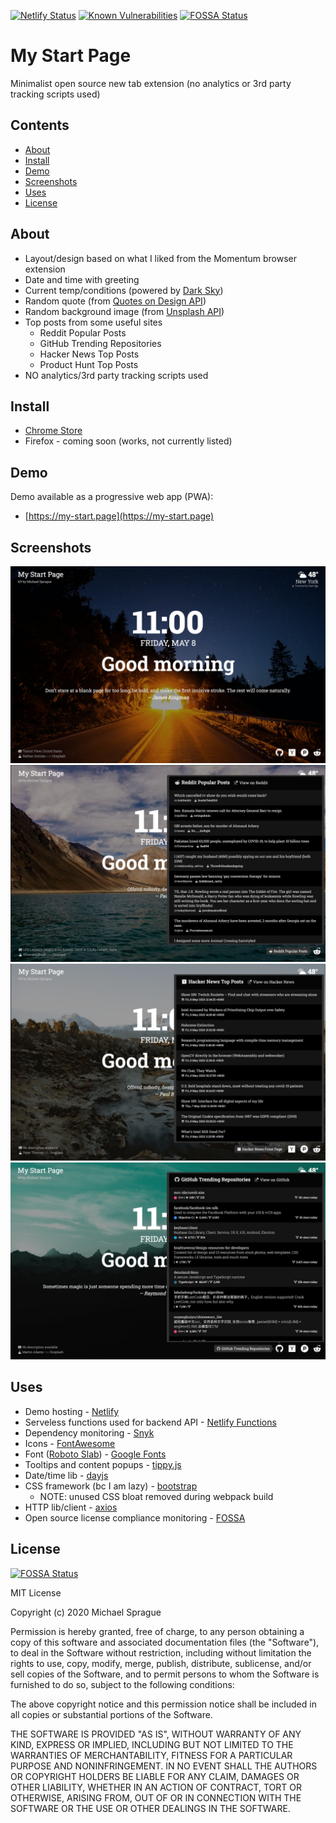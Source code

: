 [![Netlify Status](https://api.netlify.com/api/v1/badges/f17a321d-5c04-496a-9350-64b5df3335e9/deploy-status)](https://app.netlify.com/sites/my-start-page/deploys)
[![Known Vulnerabilities](https://snyk.io/test/github/mikesprague/my-start-page/badge.svg?targetFile=package.json)](https://snyk.io/test/github/mikesprague/my-start-page?targetFile=package.json)
[![FOSSA Status](https://app.fossa.com/api/projects/git%2Bgithub.com%2Fmikesprague%2Fmy-start-page.svg?type=shield)](https://app.fossa.com/projects/git%2Bgithub.com%2Fmikesprague%2Fmy-start-page?ref=badge_shield)

# My Start Page

Minimalist open source new tab extension (no analytics or 3rd party tracking scripts used)

## Contents

- [About](#about)
- [Install](#install)
- [Demo](#demo)
- [Screenshots](#screenshots)
- [Uses](#uses)
- [License](#license)

## About

- Layout/design based on what I liked from the Momentum browser extension
- Date and time with greeting
- Current temp/conditions (powered by [Dark Sky](https://darksky.net/poweredby/))
- Random quote (from [Quotes on Design API](https://quotesondesign.com/api/))
- Random background image (from [Unsplash API](https://unsplash.com/developers))
- Top posts from some useful sites
  - Reddit Popular Posts
  - GitHub Trending Repositories
  - Hacker News Top Posts
  - Product Hunt Top Posts
- NO analytics/3rd party tracking scripts used

## Install

- [Chrome Store](https://chrome.google.com/webstore/detail/pjmobojmaaemcnoiccepkecplpddaaaa)
- Firefox - coming soon (works, not currently listed)

## Demo

Demo available as a progressive web app (PWA):

- [https://my-start.page](https://my-start.page)

## Screenshots

![My Start Page Screenshot One](./screenshot-1.png "My Start Page Screenshot One")
![My Start Page Screenshot Two](./screenshot-2.png "My Start Page Screenshot Two")
![My Start Page Screenshot Three](./screenshot-3.png "My Start Page Screenshot Three")
![My Start Page Screenshot Four](./screenshot-4.png "My Start Page Screenshot Four")

## Uses

- Demo hosting - [Netlify](https://www.netlify.com)
- Serveless functions used for backend API - [Netlify Functions](https://www.netlify.com/products/functions/)
- Dependency monitoring - [Snyk](https://github.com/snyk/snyk)
- Icons - [FontAwesome](https://fontawesome.com/)
- Font ([Roboto Slab](https://fonts.google.com/specimen/Roboto+Slab?query=roboto+slab)) - [Google Fonts](https://fonts.google.com/)
- Tooltips and content popups - [tippy.js](https://github.com/atomiks/tippyjs)
- Date/time lib - [dayjs](https://github.com/iamkun/dayjs)
- CSS framework (bc I am lazy) - [bootstrap](https://github.com/twbs/bootstrap)
  - NOTE: unused CSS bloat removed during webpack build
- HTTP lib/client - [axios](https://github.com/axios/axios/)
- Open source license compliance monitoring - [FOSSA](https://fossa.com/)

## License

[![FOSSA Status](https://app.fossa.com/api/projects/git%2Bgithub.com%2Fmikesprague%2Fmy-start-page.svg?type=large)](https://app.fossa.com/projects/git%2Bgithub.com%2Fmikesprague%2Fmy-start-page?ref=badge_large)

MIT License

Copyright (c) 2020 Michael Sprague

Permission is hereby granted, free of charge, to any person obtaining a copy
of this software and associated documentation files (the "Software"), to deal
in the Software without restriction, including without limitation the rights
to use, copy, modify, merge, publish, distribute, sublicense, and/or sell
copies of the Software, and to permit persons to whom the Software is
furnished to do so, subject to the following conditions:

The above copyright notice and this permission notice shall be included in all
copies or substantial portions of the Software.

THE SOFTWARE IS PROVIDED "AS IS", WITHOUT WARRANTY OF ANY KIND, EXPRESS OR
IMPLIED, INCLUDING BUT NOT LIMITED TO THE WARRANTIES OF MERCHANTABILITY,
FITNESS FOR A PARTICULAR PURPOSE AND NONINFRINGEMENT. IN NO EVENT SHALL THE
AUTHORS OR COPYRIGHT HOLDERS BE LIABLE FOR ANY CLAIM, DAMAGES OR OTHER
LIABILITY, WHETHER IN AN ACTION OF CONTRACT, TORT OR OTHERWISE, ARISING FROM,
OUT OF OR IN CONNECTION WITH THE SOFTWARE OR THE USE OR OTHER DEALINGS IN THE
SOFTWARE.
